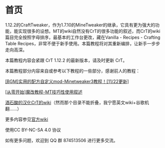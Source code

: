 # 首页

1.12.2的CraftTweaker，作为1.7.10的MineTweaker的继承，它具有更为强大的功能，能实现很多的设想。MT的wiki自然没有CrT的很多功能的叙述，而CrT的wiki篇目完全按照字母排序，最基本的工作台更改，藏在Vanilla - Recipes - Crafting Table Recipes，非常不便于新手使用。本篇教程将对其重新编排，让新手一步步走向高深。

本篇教程内容会紧跟 CrT 1.12.2 的最新版本，请及时更新 CrT。

本篇教程部分内容来自或参考以下教程的一些部分，感谢前人的教程：

[\[BGM\]实用的配方自定义mod-Minetweaker3教程！\[11/22更新\]](https://www.mcbbs.net/thread-304800-1-1.html)

[\[从零开始\]魔改教程-MT技巧性使用叙述](https://www.mcbbs.net/thread-673968-1-1.html)

[酒石酸的汉化CrT的wiki](https://www.mcbbs.net/plugin.php?id=link_redirect&target=https%3A%2F%2Fcrafttweaker.readthedocs.io%2Fzh_CN%2Flatest%2F)（然而那个目录不能折叠，我宁愿英文wiki+谷歌机翻……）

更多内容参见[官方wiki](https://docs.blamejared.com/1.12/en/)

使用CC BY-NC-SA 4.0 协议

如有更多问题，欢迎到 QQ 群 874513506 进行更多交流。
